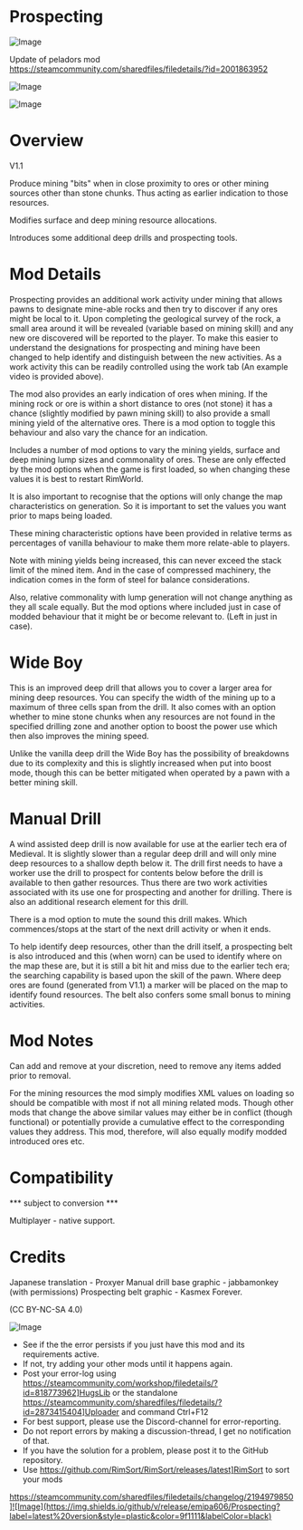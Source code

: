 # Prospecting

![Image](https://i.imgur.com/buuPQel.png)

Update of peladors mod
https://steamcommunity.com/sharedfiles/filedetails/?id=2001863952

![Image](https://i.imgur.com/pufA0kM.png)

	
![Image](https://i.imgur.com/Z4GOv8H.png)


# Overview
 V1.1

Produce mining "bits" when in close proximity to ores or other mining sources other than stone chunks. Thus acting as earlier indication to those resources. 

Modifies surface and deep mining resource allocations.

Introduces some additional deep drills and prospecting tools.


# Mod Details


Prospecting provides an additional work activity under mining that allows pawns to designate mine-able rocks and then try to discover if any ores might be local to it. Upon completing the geological survey of the rock, a small area around it will be revealed (variable based on mining skill) and any new ore discovered will be reported to the player. To make this easier to understand the designations for prospecting and mining have been changed to help identify and distinguish between the new activities. As a work activity this can be readily controlled using the work tab (An example video is provided above).

The mod also provides an early indication of ores when mining. If the mining rock or ore is within a short distance to ores (not stone) it has a chance (slightly modified by pawn mining skill) to also provide a small mining yield of the alternative ores. There is a mod option to toggle this behaviour and also vary the chance for an indication.

Includes a number of mod options to vary the mining yields, surface and deep mining lump sizes and commonality of ores. These are only effected by the mod options when the game is first loaded, so when changing these values it is best to restart RimWorld.

It is also important to recognise that the options will only change the map characteristics on generation. So it is important to set the values you want prior to maps being loaded.

These mining characteristic options have been provided in relative terms as percentages of vanilla behaviour to make them more relate-able to players.

Note with mining yields being increased, this can never exceed the stack limit of the mined item. And in the case of compressed machinery, the indication comes in the form of steel for balance considerations.

Also, relative commonality with lump generation will not change anything as they all scale equally. But the mod options where included just in case of modded behaviour that it might be or become relevant to. (Left in just in case).

# Wide Boy


This is an improved deep drill that allows you to cover a larger area for mining deep resources. You can specify the width of the mining up to a maximum of three cells span from the drill. It also comes with an option whether to mine stone chunks when any resources are not found in the specified drilling zone and another option to boost the power use which then also improves the mining speed.

Unlike the vanilla deep drill the Wide Boy has the possibility of breakdowns due to its complexity and this is slightly increased when put into boost mode, though this can be better mitigated when operated by a pawn with a better mining skill.

# Manual Drill


A wind assisted deep drill is now available for use at the earlier tech era of Medieval. It is slightly slower than a regular deep drill and will only mine deep resources to a shallow depth below it. The drill first needs to have a worker use the drill to prospect for contents below before the drill is available to then gather resources. Thus there are two work activities associated with its use one for prospecting and another for drilling. There is also an additional research element for this drill.

There is a mod option to mute the sound this drill makes. Which commences/stops at the start of the next drill activity  or when it ends. 

To help identify deep resources, other than the drill itself, a prospecting belt is also introduced and this (when worn) can be used to identify where on the map these are, but it is still a bit hit and miss due to the earlier tech era; the searching capability is based upon the skill of the pawn. Where deep ores are found (generated from V1.1) a marker will be placed on the map to identify found resources. The belt also confers some small bonus to mining activities.

# Mod Notes


Can add and remove at your discretion, need to remove any items added prior to removal.

For the mining resources the mod simply modifies XML values on loading so should be compatible with most if not all mining related mods. Though other mods that change the above similar values may either be in conflict (though functional) or potentially provide a cumulative effect to the corresponding values they address. This mod, therefore, will also equally modify modded introduced ores etc.

# Compatibility
 *** subject to conversion ***

Multiplayer - native support.

# Credits


Japanese translation - Proxyer
Manual drill base graphic - jabbamonkey (with permissions)
Prospecting belt graphic - Kasmex Forever.

(CC BY-NC-SA 4.0)


![Image](https://i.imgur.com/PwoNOj4.png)



-  See if the the error persists if you just have this mod and its requirements active.
-  If not, try adding your other mods until it happens again.
-  Post your error-log using https://steamcommunity.com/workshop/filedetails/?id=818773962]HugsLib or the standalone https://steamcommunity.com/sharedfiles/filedetails/?id=2873415404]Uploader and command Ctrl+F12
-  For best support, please use the Discord-channel for error-reporting.
-  Do not report errors by making a discussion-thread, I get no notification of that.
-  If you have the solution for a problem, please post it to the GitHub repository.
-  Use https://github.com/RimSort/RimSort/releases/latest]RimSort to sort your mods



https://steamcommunity.com/sharedfiles/filedetails/changelog/2194979850]![Image](https://img.shields.io/github/v/release/emipa606/Prospecting?label=latest%20version&style=plastic&color=9f1111&labelColor=black)

